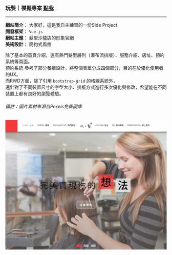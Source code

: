 ### 玩髮｜模擬專案 [點我](https://yuntaolin.github.io/play-hair/dist/index.html#/)
***
**網站簡介**：
大家好，這是我自主練習的一份Side Project   
**開發框架**： 
`Vue.js`        
**網站主題**：
髮型沙龍店的形象官網  
**美術設計**：
簡約式風格      

除了基本的首頁介紹，還有熱門髮型展列（瀑布流排版）、服務介紹、店址、預約系統等頁面。  
預約系統 參考了部分餐廳設計，將整個表單分成四個部分，目的在於優化使用者的UX。   
而RWD方面，除了引用 `bootstrap-grid` 的格線系統外，   
還針對了不同裝置尺寸的字型大小、排版方式進行多次優化與修改，希望能在不同裝置上都有良好的瀏覽體驗。  
    
      
###### 備註：圖片素材來源自Pexels免費圖庫
![Alt text](https://github.com/YunTaoLin/play-hair/blob/master/Screenshots/%E6%93%B7%E5%8F%96.PNG)

